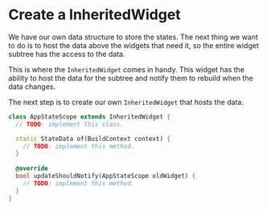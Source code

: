 # Create a InheritedWidget

We have our own data structure to store the states. The next thing we want
to do is to host the data above the widgets that need it, so the entire
widget subtree has the access to the data.

This is where the `InheritedWidget` comes in handy. This widget has the ability
to host the data for the subtree and notify them to rebuild when the data changes.

The next step is to create our own `InheritedWidget` that hosts the data.

```dart
class AppStateScope extends InheritedWidget {
  // TODO: implement this class.

  static StateData of(BuildContext context) {
    // TODO: implement this method.
  }
  
  @override
  bool updateShouldNotify(AppStateScope oldWidget) {
    // TODO: implement this method.
  }
}
```